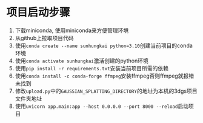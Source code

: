 # 项目启动步骤

1. 下载miniconda, 使用miniconda来方便管理环境
2. 从github上拉取项目代码
3. 使用```conda create --name sunhungkai python=3.10```创建当前项目的conda环境
4. 使用```conda activate sunhungkai```激活创建的python环境
5. 使用```pip install -r requirements.txt```安装当前项目所需的依赖
6. 使用```conda install -c conda-forge ffmpeg```安装ffmpeg否则ffmpeg就报错未找到
7. 修改```upload.py```中的```GAUSSIAN_SPLATTING_DIRECTORY```的地址为本机的3dgs项目文件夹地址
8. 使用```uvicorn app.main:app --host 0.0.0.0 --port 8000 --reload```启动项目